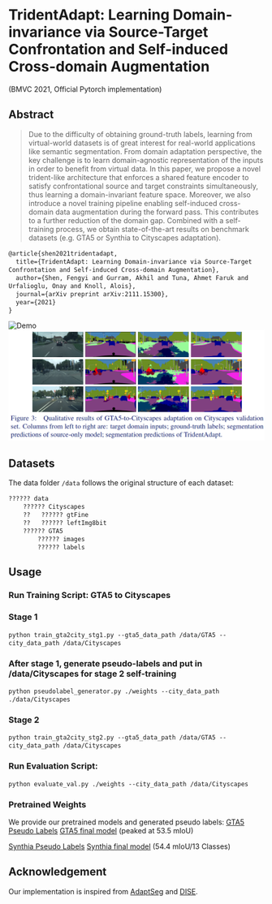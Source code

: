 # TridentAdapt: Learning Domain-invariance via Source-Target Confrontation and Self-induced Cross-domain Augmentation
(BMVC 2021, Official Pytorch implementation)

## Abstract
>Due to the difficulty of obtaining ground-truth labels, learning from virtual-world datasets is of great interest for real-world applications like semantic segmentation. From domain adaptation perspective, the key challenge is to learn domain-agnostic representation of the inputs in order to benefit from virtual data. In this paper, we propose a novel trident-like architecture that enforces a shared feature encoder to satisfy confrontational source and target constraints simultaneously, thus learning a domain-invariant feature space. Moreover, we also introduce a novel training pipeline enabling self-induced cross-domain data augmentation during the forward pass. This contributes to a further reduction of the domain gap. Combined with a self-training process, we obtain state-of-the-art results on benchmark datasets (e.g. GTA5 or Synthia to Cityscapes adaptation).

```
@article{shen2021tridentadapt,
  title={TridentAdapt: Learning Domain-invariance via Source-Target Confrontation and Self-induced Cross-domain Augmentation},
  author={Shen, Fengyi and Gurram, Akhil and Tuna, Ahmet Faruk and Urfalioglu, Onay and Knoll, Alois},
  journal={arXiv preprint arXiv:2111.15300},
  year={2021}
}
```

![Demo](media/demo.gif)
![Results](media/results.png)


## Datasets
The data folder `/data` follows the original structure of each dataset:
  ```
  ?????? data
      ?????? Cityscapes
      ??   ?????? gtFine
      ??   ?????? leftImg8bit
      ?????? GTA5
          ?????? images
          ?????? labels
  ```
## Usage

### Run Training Script: GTA5 to Cityscapes 
### Stage 1
```
python train_gta2city_stg1.py --gta5_data_path /data/GTA5 --city_data_path /data/Cityscapes
```
### After stage 1, generate pseudo-labels and put in /data/Cityscapes for stage 2 self-training
```
python pseudolabel_generator.py ./weights --city_data_path ./data/Cityscapes
```
### Stage 2
```
python train_gta2city_stg2.py --gta5_data_path /data/GTA5 --city_data_path /data/Cityscapes
```
### Run Evaluation Script:
```
python evaluate_val.py ./weights --city_data_path /data/Cityscapes
```

### Pretrained Weights
We provide our pretrained models and generated pseudo labels:
[GTA5 Pseudo Labels](https://drive.google.com/)
[GTA5 final model](https://drive.google.com/) (peaked at 53.5 mIoU)

[Synthia Pseudo Labels](https://drive.google.com/)
[Synthia final model](https://drive.google.com/) (54.4 mIoU/13 Classes)


## Acknowledgement
Our implementation is inspired from [AdaptSeg](https://github.com/wasidennis/AdaptSegNet) and [DISE](https://github.com/a514514772/DISE-Domain-Invariant-Structure-Extraction).
